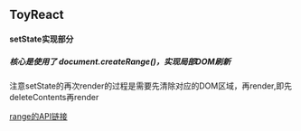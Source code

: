 ## ToyReact
#### setState实现部分
##### 核心是使用了 document.createRange()，实现局部DOM刷新

注意setState的再次render的过程是需要先清除对应的DOM区域，再render,即先
deleteContents再render 

[range的API链接](https://developer.mozilla.org/zh-CN/docs/Web/API/Range)

